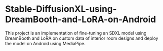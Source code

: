 # Stable-DiffusionXL-using-DreamBooth-and-LoRA-on-Android
This project is an implementation of fine-tuning an SDXL model using DreamBooth and LoRA on custom data of interior room designs and deploy the model on Android using MediaPipe.
